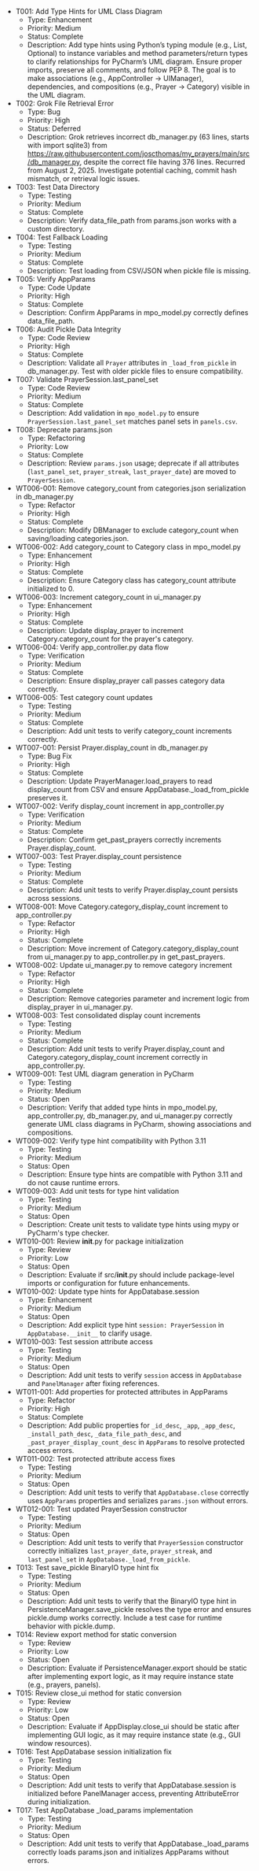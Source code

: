 - T001: Add Type Hints for UML Class Diagram
  - Type: Enhancement
  - Priority: Medium
  - Status: Complete
  - Description: Add type hints using Python’s typing module (e.g., List, Optional) to instance variables and method parameters/return types to clarify relationships for PyCharm’s UML diagram. Ensure proper imports, preserve all comments, and follow PEP 8. The goal is to make associations (e.g., AppController → UIManager), dependencies, and compositions (e.g., Prayer → Category) visible in the UML diagram.
- T002: Grok File Retrieval Error
  - Type: Bug
  - Priority: High
  - Status: Deferred
  - Description: Grok retrieves incorrect db_manager.py (63 lines, starts with import sqlite3) from https://raw.githubusercontent.com/joscthomas/my_prayers/main/src/db_manager.py, despite the correct file having 376 lines. Recurred from August 2, 2025. Investigate potential caching, commit hash mismatch, or retrieval logic issues.
- T003: Test Data Directory
  - Type: Testing
  - Priority: Medium
  - Status: Complete
  - Description: Verify data_file_path from params.json works with a custom directory.
- T004: Test Fallback Loading
  - Type: Testing
  - Priority: Medium
  - Status: Complete
  - Description: Test loading from CSV/JSON when pickle file is missing.
- T005: Verify AppParams
  - Type: Code Update
  - Priority: High
  - Status: Complete
  - Description: Confirm AppParams in mpo_model.py correctly defines data_file_path.
- T006: Audit Pickle Data Integrity
  - Type: Code Review
  - Priority: High
  - Status: Complete
  - Description: Validate all `Prayer` attributes in `_load_from_pickle` in db_manager.py. Test with older pickle files to ensure compatibility.
- T007: Validate PrayerSession.last_panel_set
  - Type: Code Review
  - Priority: Medium
  - Status: Complete
  - Description: Add validation in `mpo_model.py` to ensure `PrayerSession.last_panel_set` matches panel sets in `panels.csv`.
- T008: Deprecate params.json
  - Type: Refactoring
  - Priority: Low
  - Status: Complete
  - Description: Review `params.json` usage; deprecate if all attributes (`last_panel_set`, `prayer_streak`, `last_prayer_date`) are moved to `PrayerSession`.
- WT006-001: Remove category_count from categories.json serialization in db_manager.py
  - Type: Refactor
  - Priority: High
  - Status: Complete
  - Description: Modify DBManager to exclude category_count when saving/loading categories.json.
- WT006-002: Add category_count to Category class in mpo_model.py
  - Type: Enhancement
  - Priority: High
  - Status: Complete
  - Description: Ensure Category class has category_count attribute initialized to 0.
- WT006-003: Increment category_count in ui_manager.py
  - Type: Enhancement
  - Priority: High
  - Status: Complete
  - Description: Update display_prayer to increment Category.category_count for the prayer's category.
- WT006-004: Verify app_controller.py data flow
  - Type: Verification
  - Priority: Medium
  - Status: Complete
  - Description: Ensure display_prayer call passes category data correctly.
- WT006-005: Test category count updates
  - Type: Testing
  - Priority: Medium
  - Status: Complete
  - Description: Add unit tests to verify category_count increments correctly.
- WT007-001: Persist Prayer.display_count in db_manager.py
  - Type: Bug Fix
  - Priority: High
  - Status: Complete
  - Description: Update PrayerManager.load_prayers to read display_count from CSV and ensure AppDatabase._load_from_pickle preserves it.
- WT007-002: Verify display_count increment in app_controller.py
  - Type: Verification
  - Priority: Medium
  - Status: Complete
  - Description: Confirm get_past_prayers correctly increments Prayer.display_count.
- WT007-003: Test Prayer.display_count persistence
  - Type: Testing
  - Priority: Medium
  - Status: Complete
  - Description: Add unit tests to verify Prayer.display_count persists across sessions.
- WT008-001: Move Category.category_display_count increment to app_controller.py
  - Type: Refactor
  - Priority: High
  - Status: Complete
  - Description: Move increment of Category.category_display_count from ui_manager.py to app_controller.py in get_past_prayers.
- WT008-002: Update ui_manager.py to remove category increment
  - Type: Refactor
  - Priority: High
  - Status: Complete
  - Description: Remove categories parameter and increment logic from display_prayer in ui_manager.py.
- WT008-003: Test consolidated display count increments
  - Type: Testing
  - Priority: Medium
  - Status: Complete
  - Description: Add unit tests to verify Prayer.display_count and Category.category_display_count increment correctly in app_controller.py.
- WT009-001: Test UML diagram generation in PyCharm
  - Type: Testing
  - Priority: Medium
  - Status: Open
  - Description: Verify that added type hints in mpo_model.py, app_controller.py, db_manager.py, and ui_manager.py correctly generate UML class diagrams in PyCharm, showing associations and compositions.
- WT009-002: Verify type hint compatibility with Python 3.11
  - Type: Testing
  - Priority: Medium
  - Status: Open
  - Description: Ensure type hints are compatible with Python 3.11 and do not cause runtime errors.
- WT009-003: Add unit tests for type hint validation
  - Type: Testing
  - Priority: Medium
  - Status: Open
  - Description: Create unit tests to validate type hints using mypy or PyCharm's type checker.
- WT010-001: Review __init__.py for package initialization
  - Type: Review
  - Priority: Low
  - Status: Open
  - Description: Evaluate if src/__init__.py should include package-level imports or configuration for future enhancements.
- WT010-002: Update type hints for AppDatabase.session
  - Type: Enhancement
  - Priority: Medium
  - Status: Open
  - Description: Add explicit type hint `session: PrayerSession` in `AppDatabase.__init__` to clarify usage.
- WT010-003: Test session attribute access
  - Type: Testing
  - Priority: Medium
  - Status: Open
  - Description: Add unit tests to verify `session` access in `AppDatabase` and `PanelManager` after fixing references.
- WT011-001: Add properties for protected attributes in AppParams
  - Type: Refactor
  - Priority: High
  - Status: Complete
  - Description: Add public properties for `_id_desc`, `_app`, `_app_desc`, `_install_path_desc`, `_data_file_path_desc`, and `_past_prayer_display_count_desc` in `AppParams` to resolve protected access errors.
- WT011-002: Test protected attribute access fixes
  - Type: Testing
  - Priority: Medium
  - Status: Open
  - Description: Add unit tests to verify that `AppDatabase.close` correctly uses `AppParams` properties and serializes `params.json` without errors.
- WT012-001: Test updated PrayerSession constructor
  - Type: Testing
  - Priority: Medium
  - Status: Open
  - Description: Add unit tests to verify that `PrayerSession` constructor correctly initializes `last_prayer_date`, `prayer_streak`, and `last_panel_set` in `AppDatabase._load_from_pickle`.
- T013: Test save_pickle BinaryIO type hint fix
  - Type: Testing
  - Priority: Medium
  - Status: Open
  - Description: Add unit tests to verify that the BinaryIO type hint in PersistenceManager.save_pickle resolves the type error and ensures pickle.dump works correctly. Include a test case for runtime behavior with pickle.dump.
- T014: Review export method for static conversion
  - Type: Review
  - Priority: Low
  - Status: Open
  - Description: Evaluate if PersistenceManager.export should be static after implementing export logic, as it may require instance state (e.g., prayers, panels).
- T015: Review close_ui method for static conversion
  - Type: Review
  - Priority: Low
  - Status: Open
  - Description: Evaluate if AppDisplay.close_ui should be static after implementing GUI logic, as it may require instance state (e.g., GUI window resources).
- T016: Test AppDatabase session initialization fix
  - Type: Testing
  - Priority: Medium
  - Status: Open
  - Description: Add unit tests to verify that AppDatabase.session is initialized before PanelManager access, preventing AttributeError during initialization.
- T017: Test AppDatabase _load_params implementation
  - Type: Testing
  - Priority: Medium
  - Status: Open
  - Description: Add unit tests to verify that AppDatabase._load_params correctly loads params.json and initializes AppParams without errors.